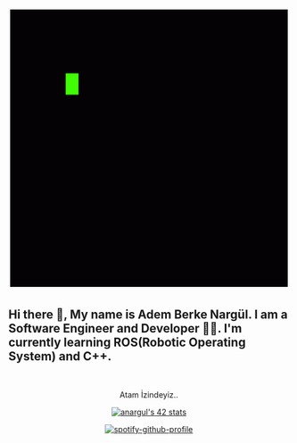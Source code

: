 <h1 align="center">
	<img src="https://github.com/Clas0512/Clas0512/blob/main/figg.gif" alt="I hope we don't code the humanity in the future..">
</h1>

<h2 id="hi-there-my-name-is-adem-berke-narg-l-i-am-a-software-engineer-and-developer-not-only-that-i-am-the-developer-of-music-sports-love-3-nature-humanity-in-short-i-am-the-developer-of-my-life-my-country-and-my-world-">Hi there 👋, My name is Adem Berke Nargül. I am a Software Engineer and Developer 🧑‍💻. I'm currently learning ROS(Robotic Operating System) and C++.</h2>

<p align="center"><img src="https://komarev.com/ghpvc/?username=Clas0512&amp;style=plastic&amp;color=blueviolet" alt=""></p>
<p align="center">Atam İzindeyiz..</p>
<p align="center"><a href="https://github.com/oakoudad/badge42"><img src="https://badge.mediaplus.ma/water/anargul?1337Badge=off&UM6P=off" alt="anargul's 42 stats" /></a></p>

<p align="center"><a href="https://spotify-github-profile.vercel.app/api/view?uid=sx1ygjfidpkfcjntazewo9wdd&amp;redirect=true"><img src="https://spotify-github-profile.vercel.app/api/view?uid=sx1ygjfidpkfcjntazewo9wdd&amp;cover_image=true&amp;theme=default&amp;show_offline=false&amp;background_color=121212" alt="spotify-github-profile"></a></p>

<!--
**Clas0512/Clas0512** is a ✨ _special_ ✨ repository because its `README.md` (this file) appears on your GitHub profile.

Here are some ideas to get you started:

- 🔭 I’m currently working on Machine Learning 
- 🌱 I’m currently learning ...
- 👯 I’m looking to collaborate on ...
- 🤔 I’m looking for help with ...
- 💬 Ask me about ...
- 📫 How to reach me: ...
- 😄 Pronouns: ...
- ⚡ Fun fact: ...
-->
